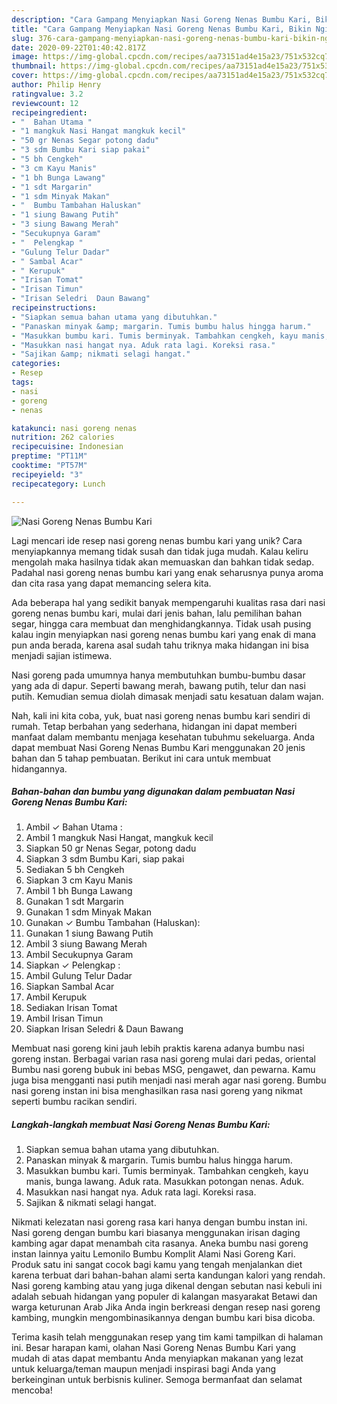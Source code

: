 ```yaml
---
description: "Cara Gampang Menyiapkan Nasi Goreng Nenas Bumbu Kari, Bikin Ngiler"
title: "Cara Gampang Menyiapkan Nasi Goreng Nenas Bumbu Kari, Bikin Ngiler"
slug: 376-cara-gampang-menyiapkan-nasi-goreng-nenas-bumbu-kari-bikin-ngiler
date: 2020-09-22T01:40:42.817Z
image: https://img-global.cpcdn.com/recipes/aa73151ad4e15a23/751x532cq70/nasi-goreng-nenas-bumbu-kari-foto-resep-utama.jpg
thumbnail: https://img-global.cpcdn.com/recipes/aa73151ad4e15a23/751x532cq70/nasi-goreng-nenas-bumbu-kari-foto-resep-utama.jpg
cover: https://img-global.cpcdn.com/recipes/aa73151ad4e15a23/751x532cq70/nasi-goreng-nenas-bumbu-kari-foto-resep-utama.jpg
author: Philip Henry
ratingvalue: 3.2
reviewcount: 12
recipeingredient:
- "  Bahan Utama "
- "1 mangkuk Nasi Hangat mangkuk kecil"
- "50 gr Nenas Segar potong dadu"
- "3 sdm Bumbu Kari siap pakai"
- "5 bh Cengkeh"
- "3 cm Kayu Manis"
- "1 bh Bunga Lawang"
- "1 sdt Margarin"
- "1 sdm Minyak Makan"
- "  Bumbu Tambahan Haluskan"
- "1 siung Bawang Putih"
- "3 siung Bawang Merah"
- "Secukupnya Garam"
- "  Pelengkap "
- "Gulung Telur Dadar"
- " Sambal Acar"
- " Kerupuk"
- "Irisan Tomat"
- "Irisan Timun"
- "Irisan Seledri  Daun Bawang"
recipeinstructions:
- "Siapkan semua bahan utama yang dibutuhkan."
- "Panaskan minyak &amp; margarin. Tumis bumbu halus hingga harum."
- "Masukkan bumbu kari. Tumis berminyak. Tambahkan cengkeh, kayu manis, bunga lawang. Aduk rata. Masukkan potongan nenas. Aduk."
- "Masukkan nasi hangat nya. Aduk rata lagi. Koreksi rasa."
- "Sajikan &amp; nikmati selagi hangat."
categories:
- Resep
tags:
- nasi
- goreng
- nenas

katakunci: nasi goreng nenas 
nutrition: 262 calories
recipecuisine: Indonesian
preptime: "PT11M"
cooktime: "PT57M"
recipeyield: "3"
recipecategory: Lunch

---
```



![Nasi Goreng Nenas Bumbu Kari](https://img-global.cpcdn.com/recipes/aa73151ad4e15a23/751x532cq70/nasi-goreng-nenas-bumbu-kari-foto-resep-utama.jpg)

Lagi mencari ide resep nasi goreng nenas bumbu kari yang unik? Cara menyiapkannya memang tidak susah dan tidak juga mudah. Kalau keliru mengolah maka hasilnya tidak akan memuaskan dan bahkan tidak sedap. Padahal nasi goreng nenas bumbu kari yang enak seharusnya punya aroma dan cita rasa yang dapat memancing selera kita.

Ada beberapa hal yang sedikit banyak mempengaruhi kualitas rasa dari nasi goreng nenas bumbu kari, mulai dari jenis bahan, lalu pemilihan bahan segar, hingga cara membuat dan menghidangkannya. Tidak usah pusing kalau ingin menyiapkan nasi goreng nenas bumbu kari yang enak di mana pun anda berada, karena asal sudah tahu triknya maka hidangan ini bisa menjadi sajian istimewa.

Nasi goreng pada umumnya hanya membutuhkan bumbu-bumbu dasar yang ada di dapur. Seperti bawang merah, bawang putih, telur dan nasi putih. Kemudian semua diolah dimasak menjadi satu kesatuan dalam wajan.


Nah, kali ini kita coba, yuk, buat nasi goreng nenas bumbu kari sendiri di rumah. Tetap berbahan yang sederhana, hidangan ini dapat memberi manfaat dalam membantu menjaga kesehatan tubuhmu sekeluarga. Anda dapat membuat Nasi Goreng Nenas Bumbu Kari menggunakan 20 jenis bahan dan 5 tahap pembuatan. Berikut ini cara untuk membuat hidangannya.

<!--inarticleads1-->

##### Bahan-bahan dan bumbu yang digunakan dalam pembuatan Nasi Goreng Nenas Bumbu Kari:

1. Ambil  ✓ Bahan Utama :
1. Ambil 1 mangkuk Nasi Hangat, mangkuk kecil
1. Siapkan 50 gr Nenas Segar, potong dadu
1. Siapkan 3 sdm Bumbu Kari, siap pakai
1. Sediakan 5 bh Cengkeh
1. Siapkan 3 cm Kayu Manis
1. Ambil 1 bh Bunga Lawang
1. Gunakan 1 sdt Margarin
1. Gunakan 1 sdm Minyak Makan
1. Gunakan  ✓ Bumbu Tambahan (Haluskan):
1. Gunakan 1 siung Bawang Putih
1. Ambil 3 siung Bawang Merah
1. Ambil Secukupnya Garam
1. Siapkan  ✓ Pelengkap :
1. Ambil Gulung Telur Dadar
1. Siapkan  Sambal Acar
1. Ambil  Kerupuk
1. Sediakan Irisan Tomat
1. Ambil Irisan Timun
1. Siapkan Irisan Seledri &amp; Daun Bawang


Membuat nasi goreng kini jauh lebih praktis karena adanya bumbu nasi goreng instan. Berbagai varian rasa nasi goreng mulai dari pedas, oriental Bumbu nasi goreng bubuk ini bebas MSG, pengawet, dan pewarna. Kamu juga bisa mengganti nasi putih menjadi nasi merah agar nasi goreng. Bumbu nasi goreng instan ini bisa menghasilkan rasa nasi goreng yang nikmat seperti bumbu racikan sendiri. 

<!--inarticleads2-->

##### Langkah-langkah membuat Nasi Goreng Nenas Bumbu Kari:

1. Siapkan semua bahan utama yang dibutuhkan.
1. Panaskan minyak &amp; margarin. Tumis bumbu halus hingga harum.
1. Masukkan bumbu kari. Tumis berminyak. Tambahkan cengkeh, kayu manis, bunga lawang. Aduk rata. Masukkan potongan nenas. Aduk.
1. Masukkan nasi hangat nya. Aduk rata lagi. Koreksi rasa.
1. Sajikan &amp; nikmati selagi hangat.


Nikmati kelezatan nasi goreng rasa kari hanya dengan bumbu instan ini. Nasi goreng dengan bumbu kari biasanya menggunakan irisan daging kambing agar dapat menambah cita rasanya. Aneka bumbu nasi goreng instan lainnya yaitu Lemonilo Bumbu Komplit Alami Nasi Goreng Kari. Produk satu ini sangat cocok bagi kamu yang tengah menjalankan diet karena terbuat dari bahan-bahan alami serta kandungan kalori yang rendah. Nasi goreng kambing atau yang juga dikenal dengan sebutan nasi kebuli ini adalah sebuah hidangan yang populer di kalangan masyarakat Betawi dan warga keturunan Arab Jika Anda ingin berkreasi dengan resep nasi goreng kambing, mungkin mengombinasikannya dengan bumbu kari bisa dicoba. 

Terima kasih telah menggunakan resep yang tim kami tampilkan di halaman ini. Besar harapan kami, olahan Nasi Goreng Nenas Bumbu Kari yang mudah di atas dapat membantu Anda menyiapkan makanan yang lezat untuk keluarga/teman maupun menjadi inspirasi bagi Anda yang berkeinginan untuk berbisnis kuliner. Semoga bermanfaat dan selamat mencoba!

